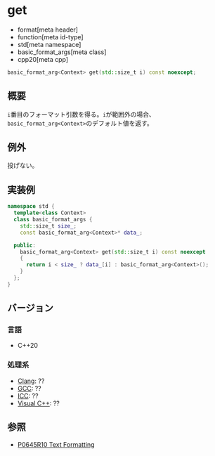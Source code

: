 # get

* format[meta header]
* function[meta id-type]
* std[meta namespace]
* basic_format_args[meta class]
* cpp20[meta cpp]

```cpp
basic_format_arg<Context> get(std::size_t i) const noexcept;
```

## 概要

`i`番目のフォーマット引数を得る。`i`が範囲外の場合、`basic_format_arg<Context>`のデフォルト値を返す。

## 例外

投げない。

## 実装例

```cpp
namespace std {
  template<class Context>
  class basic_format_args {
    std::size_t size_;
    const basic_format_arg<Context>* data_;

  public:
    basic_format_arg<Context> get(std::size_t i) const noexcept
    {
      return i < size_ ? data_[i] : basic_format_arg<Context>();
    }
  };
}
```

## バージョン
### 言語
- C++20

### 処理系
- [Clang](/implementation.md#clang): ??
- [GCC](/implementation.md#gcc): ??
- [ICC](/implementation.md#icc): ??
- [Visual C++](/implementation.md#visual_cpp): ??

## 参照

* [P0645R10 Text Formatting](http://www.open-std.org/jtc1/sc22/wg21/docs/papers/2019/p0645r10.html)
